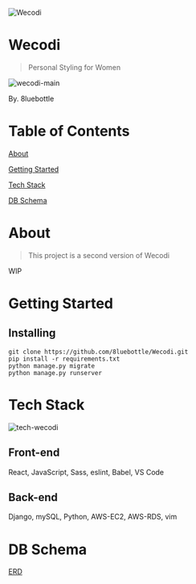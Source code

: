 ![Wecodi](https://user-images.githubusercontent.com/48475824/67861098-d460ef00-fb62-11e9-951f-76bcf54bef25.png)
# Wecodi
> Personal Styling for Women

![wecodi-main](https://user-images.githubusercontent.com/48475824/68990762-6b83b180-089a-11ea-84af-247bb44c2829.png)

By. 8luebottle

# Table of Contents
[About](#about)

[Getting Started](#getting-started)

[Tech Stack](#tech-stack)

[DB Schema](#db-schema)

# About
> This project is a second version of Wecodi

WIP

# Getting Started
## Installing
```
git clone https://github.com/8luebottle/Wecodi.git
pip install -r requirements.txt
python manage.py migrate
python manage.py runserver
```

# Tech Stack
![tech-wecodi](https://user-images.githubusercontent.com/48475824/68990816-febce700-089a-11ea-81a5-f84c80440213.png)
## Front-end
React, JavaScript, Sass, eslint, Babel, VS Code
## Back-end
Django, mySQL, Python, AWS-EC2, AWS-RDS, vim

# DB Schema
[ERD](https://www.erdcloud.com/d/7JrENqut7AizoGj2L)

